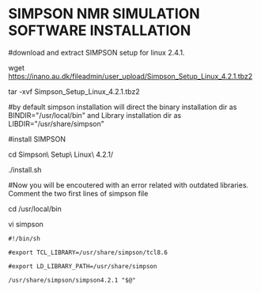 # SIMPSON NMR SIMULATION SOFTWARE INSTALLATION


#download and extract SIMPSON setup for linux 2.4.1.

wget https://inano.au.dk/fileadmin/user_upload/Simpson_Setup_Linux_4.2.1.tbz2

tar -xvf Simpson_Setup_Linux_4.2.1.tbz2

#by default simpson installation will direct the binary installation dir as BINDIR="/usr/local/bin" and Library installation dir as LIBDIR="/usr/share/simpson"

#install SIMPSON

cd Simpson\ Setup\ Linux\ 4.2.1/

./install.sh

#Now you will be encoutered with an error related with outdated libraries. Comment the two first lines of simpson file

cd /usr/local/bin

vi simpson

    #!/bin/sh

    #export TCL_LIBRARY=/usr/share/simpson/tcl8.6

    #export LD_LIBRARY_PATH=/usr/share/simpson

    /usr/share/simpson/simpson4.2.1 "$@"
